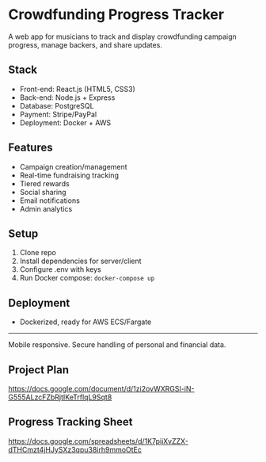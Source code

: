 # Crowdfunding Progress Tracker

A web app for musicians to track and display crowdfunding campaign progress, manage backers, and share updates.

## Stack
- Front-end: React.js (HTML5, CSS3)
- Back-end: Node.js + Express
- Database: PostgreSQL
- Payment: Stripe/PayPal
- Deployment: Docker + AWS

## Features
- Campaign creation/management
- Real-time fundraising tracking
- Tiered rewards
- Social sharing
- Email notifications
- Admin analytics

## Setup
1. Clone repo
2. Install dependencies for server/client
3. Configure .env with keys
4. Run Docker compose: `docker-compose up`

## Deployment
- Dockerized, ready for AWS ECS/Fargate

---
Mobile responsive. Secure handling of personal and financial data. 

## Project Plan
https://docs.google.com/document/d/1zi2ovWXRGSI-iN-G555ALzcFZbRjtIKeTrflqL9Sqt8

## Progress Tracking Sheet
https://docs.google.com/spreadsheets/d/1K7pijXvZZX-dTHCmzt4jHJySXz3qpu38irh9mmoOtEc
